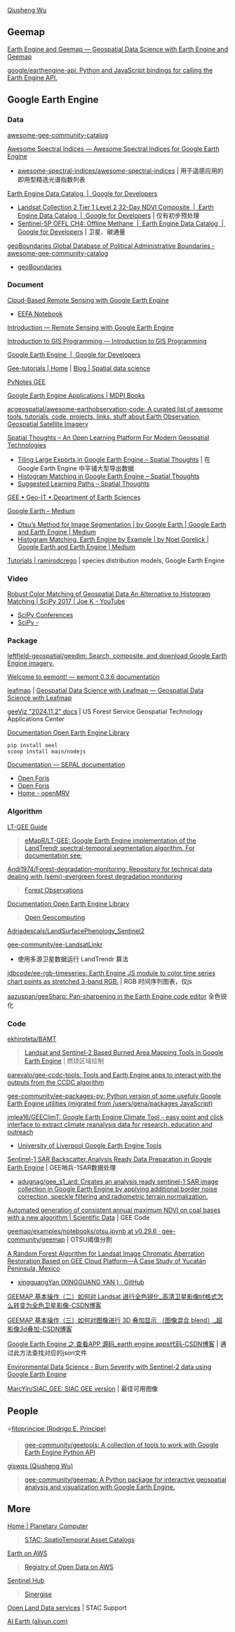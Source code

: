 
[Qiusheng Wu](https://wetlands.io/)

## Geemap

[Earth Engine and Geemap — Geospatial Data Science with Earth Engine and Geemap](https://book.geemap.org/index.html)

[google/earthengine-api: Python and JavaScript bindings for calling the Earth Engine API.](https://github.com/google/earthengine-api)

## Google Earth Engine

### Data

[awesome-gee-community-catalog](https://gee-community-catalog.org/)

[Awesome Spectral Indices — Awesome Spectral Indices for Google Earth Engine](https://awesome-ee-spectral-indices.readthedocs.io/en/latest/)

- [awesome-spectral-indices/awesome-spectral-indices](https://github.com/awesome-spectral-indices/awesome-spectral-indices) | 用于遥感应用的即用型精选光谱指数列表

[Earth Engine Data Catalog  |  Google for Developers](https://developers.google.cn/earth-engine/datasets)

- [Landsat Collection 2 Tier 1 Level 2 32-Day NDVI Composite  |  Earth Engine Data Catalog  |  Google for Developers](https://developers.google.com/earth-engine/datasets/catalog/LANDSAT_COMPOSITES_C02_T1_L2_32DAY_NDVI) | 仅有初步预处理
- [Sentinel-5P OFFL CH4: Offline Methane  |  Earth Engine Data Catalog  |  Google for Developers](https://developers.google.com/earth-engine/datasets/catalog/COPERNICUS_S5P_OFFL_L3_CH4) | 卫星、碳通量

[geoBoundaries Global Database of Political Administrative Boundaries - awesome-gee-community-catalog](https://gee-community-catalog.org/projects/geoboundary/)

- [geoBoundaries](https://www.geoboundaries.org/)

### Document

[Cloud-Based Remote Sensing with Google Earth Engine](https://www.eefabook.org/)

- [EEFA Notebook](https://gee-community.github.io/eefa-notebook/)

[Introduction — Remote Sensing with Google Earth Engine](https://calekochenour.github.io/remote-sensing-textbook/introduction.html)

[Introduction to GIS Programming — Introduction to GIS Programming](https://geog-312.gishub.org/index.html)

[Google Earth Engine  |  Google for Developers](https://developers.google.com/earth-engine)

[Gee-tutorials | Home](https://google-earth-engine.com/) | [Blog | Spatial data science](https://kaflekrishna.com.np/home/)

[PyNotes GEE](https://soilwater.github.io/pynotes-gee/)

[Google Earth Engine Applications | MDPI Books](https://www.mdpi.com/books/reprint/1262-google-earth-engine-applications)

[acgeospatial/awesome-earthobservation-code: A curated list of awesome tools, tutorials, code, projects, links, stuff about Earth Observation, Geospatial Satellite Imagery](https://github.com/acgeospatial/awesome-earthobservation-code)

[Spatial Thoughts – An Open Learning Platform For Modern Geospatial Technologies](https://spatialthoughts.com/)

- [Tiling Large Exports in Google Earth Engine – Spatial Thoughts](https://spatialthoughts.com/2024/10/23/large-image-exports-gee/) | 在 Google Earth Engine 中平铺大型导出数据
- [Histogram Matching in Google Earth Engine – Spatial Thoughts](https://spatialthoughts.com/2020/07/14/histogram-matching-gee/)
- [Suggested Learning Paths – Spatial Thoughts](https://spatialthoughts.com/learning-paths/)

[GEE • Geo-IT • Department of Earth Sciences](https://www.geo.fu-berlin.de/en/v/geo-it/gee/index.html)

[Google Earth – Medium](https://medium.com/@googleearth)

- [Otsu’s Method for Image Segmentation | by Google Earth | Google Earth and Earth Engine | Medium](https://medium.com/google-earth/otsus-method-for-image-segmentation-f5c48f405e)
- [Histogram Matching. Earth Engine by Example | by Noel Gorelick | Google Earth and Earth Engine | Medium](https://medium.com/google-earth/histogram-matching-c7153c85066d)

[Tutorials | ramirodcrego](https://ramirodcrego.com/teaching/) | species distribution models, Google Earth Engine

### Video

[Robust Color Matching of Geospatial Data An Alternative to Histogram Matching | SciPy 2017 | Joe K - YouTube](https://www.youtube.com/watch?app=desktop&v=i4K0uy4pQnw)

- [SciPy Conferences](https://conference.scipy.org/)
- [SciPy -](https://scipy.org/)

### Package

[leftfield-geospatial/geedim: Search, composite, and download Google Earth Engine imagery.](https://github.com/leftfield-geospatial/geedim)

[Welcome to eemont! — eemont 0.3.6 documentation](https://eemont.readthedocs.io/en/latest/)

[leafmap](https://leafmap.org/) | [Geospatial Data Science with Leafmap — Geospatial Data Science with Leafmap](https://book.leafmap.org/)

[geeViz "2024.11.2" docs](https://gee-community.github.io/geeViz/build/html/index.html#) | US Forest Service Geospatial Technology Applications Center

[Documentation Open Earth Engine Library](https://www.open-geocomputing.org/OpenEarthEngineLibrary/)

```shell
pip install oeel
scoop install main/nodejs
```

[Documentation — SEPAL documentation](https://docs.sepal.io/en/latest/index.html)

- [Open Foris](https://github.com/openforis)
- [Open Foris](https://openforis.org/)
- [Home - openMRV](https://www.openmrv.org/home)

### Algorithm

[LT-GEE Guide](https://emapr.github.io/LT-GEE/)

> [eMapR/LT-GEE: Google Earth Engine implementation of the LandTrendr spectral-temporal segmentation algorithm. For documentation see:](https://github.com/eMapR/LT-GEE)

[Andi1974/Forest-degradation-monitoring: Repository for technical data dealing with (semi)-evergreen forest degradation monitoring](https://github.com/Andi1974/Forest-degradation-monitoring)

> [Forest Observations](https://forobs.jrc.ec.europa.eu/methodologies/fcdm)

[Documentation Open Earth Engine Library](https://www.open-geocomputing.org/OpenEarthEngineLibrary/#)

> [Open Geocomputing](https://www.open-geocomputing.org/index.html)

[Adriadescals/LandSurfacePhenology_Sentinel2](https://github.com/adriadescals/LandSurfacePhenology_Sentinel2)

[gee-community/ee-LandsatLinkr](https://github.com/gee-community/ee-LandsatLinkr)

- 使用多源卫星数据运行 LandTrendr 算法

[jdbcode/ee-rgb-timeseries: Earth Engine JS module to color time series chart points as stretched 3-band RGB.](https://github.com/jdbcode/ee-rgb-timeseries) | RGB 时间序列图表，仅js

[aazuspan/geeSharp: Pan-sharpening in the Earth Engine code editor](https://github.com/aazuspan/geeSharp) 全色锐化

### Code

[ekhiroteta/BAMT](https://github.com/ekhiroteta/BAMT)

> [Landsat and Sentinel-2 Based Burned Area Mapping Tools in Google Earth Engine](https://www.mdpi.com/2072-4292/13/4/816) | 燃烧区域绘制

[parevalo/gee-ccdc-tools: Tools and Earth Engine apps to interact with the outputs from the CCDC algorithm](https://github.com/parevalo/gee-ccdc-tools)

[gee-community/ee-packages-py: Python version of some usefuly Google Earth Engine utilities (migrated from /users/gena/packages JavaScript)](https://github.com/gee-community/ee-packages-py)

[jmlea16/GEEClimT: Google Earth Engine Climate Tool - easy point and click interface to extract climate reanalysis data for research, education and outreach](https://github.com/jmlea16/GEEClimT)

- [University of Liverpool Google Earth Engine Tools](https://liverpoolgee.wordpress.com/)

[Sentinel-1 SAR Backscatter Analysis Ready Data Preparation in Google Earth Engine](https://www.mdpi.com/2072-4292/13/10/1954) | GEE哨兵-1SAR数据处理

- [adugnag/gee_s1_ard: Creates an analysis ready sentinel-1 SAR image collection in Google Earth Engine by applying additional border noise correction, speckle filtering and radiometric terrain normalization.](https://github.com/adugnag/gee_s1_ard)

[Automated generation of consistent annual maximum NDVI on coal bases with a new algorithm | Scientific Data](https://www.nature.com/articles/s41597-024-03543-2) | GEE Code

[geemap/examples/notebooks/otsu.ipynb at v0.29.6 · gee-community/geemap](https://github.com/gee-community/geemap/blob/v0.29.6/examples/notebooks/otsu.ipynb) | OTSU阈值分割

[A Random Forest Algorithm for Landsat Image Chromatic Aberration Restoration Based on GEE Cloud Platform&mdash;A Case Study of Yucat&aacute;n Peninsula, Mexico](https://www.mdpi.com/2072-4292/14/20/5154)

- [xingguangYan (XINGGUANG YAN ) · GitHub](https://github.com/xingguangYan)

[GEEMAP 基本操作（二）如何对 Landsat 进行全色锐化_高清卫星影像tif格式怎么转变为全色卫星影像-CSDN博客](https://blog.csdn.net/weixin_46601231/article/details/132421907)

[GEEMAP 基本操作（三）如何对图像进行 3D 叠加显示 （图像混合 blend）_超影像3d叠加-CSDN博客](https://hantf.blog.csdn.net/article/details/132634350)

[Google Earth Engine 之 查看APP 源码_earth engine apps代码-CSDN博客](https://blog.csdn.net/Dragonzxc/article/details/123172736) | 通过此方法查找对应的json文件

[Environmental Data Science - Burn Severity with Sentinel-2 data using Google Earth Engine](https://romero61.github.io/posts/SentinelNBR/)

[MarcYin/SIAC_GEE: SIAC GEE version](https://github.com/MarcYin/SIAC_GEE) | 最佳可用图像

## People

⭐[fitoprincipe (Rodrigo E. Principe)](https://github.com/fitoprincipe)

> [gee-community/geetools: A collection of tools to work with Google Earth Engine Python API](https://github.com/gee-community/geetools)

[giswqs (Qiusheng Wu)](https://github.com/giswqs)

> [gee-community/geemap: A Python package for interactive geospatial analysis and visualization with Google Earth Engine.](https://github.com/gee-community/geemap)

## More

[Home | Planetary Computer](https://planetarycomputer.microsoft.com/)

> [STAC: SpatioTemporal Asset Catalogs](https://stacspec.org/en)

[Earth on AWS](https://aws.amazon.com/earth/)

> [Registry of Open Data on AWS](https://registry.opendata.aws/?search=tags:gis,earth%20observation,events,mapping,meteorological,environmental,transportation)

[Sentinel Hub](https://www.sentinel-hub.com/)

> [Sinergise](https://www.sinergise.com/)

[Open Land Data services](https://openlandmap.github.io/book/) | STAC Support

[AI Earth (aliyun.com)](https://engine-aiearth.aliyun.com/#/)

